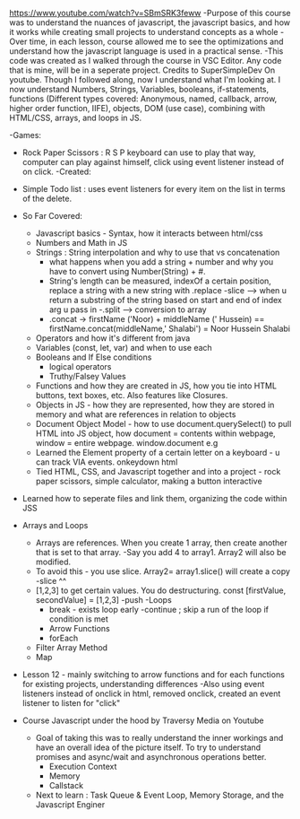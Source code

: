 https://www.youtube.com/watch?v=SBmSRK3feww
-Purpose of this course was to understand the nuances of javascript, the javascript basics, and how it works while creating small projects to understand concepts as a whole
-Over time, in each lesson, course allowed me to see the optimizations and understand how the javascript language is used in a practical sense.
-This code was created as I walked through the course in VSC Editor. Any code that is mine, will be in a seperate project. Credits to SuperSimpleDev On youtube. Though I followed along, now I understand what I'm looking at. I now understand Numbers, Strings, Variables, booleans, if-statements, functions (Different types covered: Anonymous, named, callback, arrow, higher order function, IIFE), objects, DOM (use case), combining with HTML/CSS, arrays, and loops in JS.

-Games:
  - Rock Paper Scissors : R S P keyboard can use to play that way, computer can play against himself, click using event listener instead of on click.
-Created:
  - Simple Todo list : uses event listeners for every item on the list in terms of the delete. 

- So Far Covered: 
  - Javascript basics - Syntax, how it interacts between html/css
  - Numbers and Math in JS
  - Strings : String interpolation and why to use that vs concatenation
    - what happens when you add a string + number and why you have to convert using Number(String) + #.
    - String's length can be measured, indexOf a certain position, replace a string with a new string with .replace
    -slice --> when u return a substring of the string based on start and end of index arg u pass in
    -.split --> conversion to array
    - .concat -> firstName ('Noor) + middleName (' Hussein) == firstName.concat(middleName,' Shalabi') = Noor Hussein Shalabi
  - Operators and how it's different from java
  - Variables (const, let, var) and when to use each
  - Booleans and If Else conditions
    - logical operators
    - Truthy/Falsey Values
  - Functions and how they are created in JS, how you tie into HTML buttons, text boxes, etc. Also features like Closures. 
  - Objects in JS - how they are represented, how they are stored in memory and what are references in relation to objects
  - Document Object Model - how to use document.querySelect() to pull HTML into JS object, how document = contents within webpage, window = entire webpage. window.document e.g
  - Learned the Element property of a certain letter on a keyboard - u can track VIA events. onkeydown html
  - Tied HTML, CSS, and Javascript together and into a project - rock paper scissors, simple calculator, making a button interactive
- Learned how to seperate files and link them, organizing the code within JSS
- Arrays and Loops
  - Arrays are references. When you create 1 array, then create another that is set to that array. 
  -Say you add 4 to array1. Array2 will also be modified.
  - To avoid this - you use slice. Array2= array1.slice() will create a copy
  -slice ^^
  - [1,2,3] to get certain values. You do destructuring. const [firstValue, secondValue] = [1,2,3] 
  -push
  -Loops
    - break - exists loop early
    -continue ; skip a run of the loop if condition is met
    - Arrow Functions
    - forEach 
  - Filter Array Method
  - Map
- Lesson 12 - mainly switching to arrow functions and for each functions for existing projects, understanding differences
  -Also using event listeners instead of onclick in html, removed onclick, created an event listener to listen for "click"

- Course Javascript under the hood by Traversy Media on Youtube
  - Goal of taking this was to really understand the inner workings and have an overall idea of the picture itself. To try to understand promises and async/wait and asynchronous operations better. 
    - Execution Context
    - Memory
    - Callstack
  - Next to learn : Task Queue & Event Loop, Memory Storage, and the Javascript Enginer


    
  
